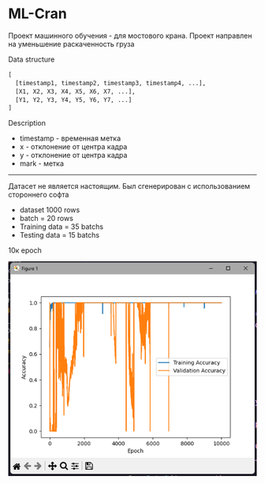 # ML-Cran

Проект машинного обучения - для мостового крана.
Проект направлен на уменьшение раскаченность груза



Data structure
```py
[
  [timestamp1, timestamp2, timestamp3, timestamp4, ...],
  [X1, X2, X3, X4, X5, X6, X7, ...],
  [Y1, Y2, Y3, Y4, Y5, Y6, Y7, ...]
]
```
Description
- timestamp - временная метка
- x - отклонение от центра кадра
- y - отклонение от центра кадра
- mark - метка
---

Датасет не является настоящим. Был сгенерирован с использованием стороннего софта

- dataset 1000 rows
- batch = 20 rows
- Training data = 35 batchs
- Testing data = 15 batchs

10к epoch

![alt text](/REadme_files/image.png)
